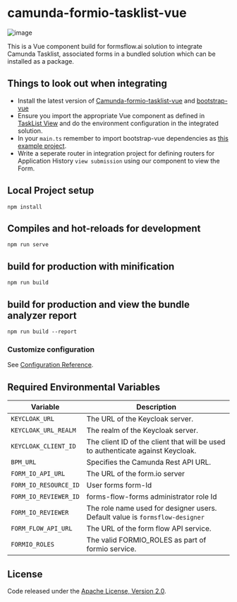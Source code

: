 # camunda-formio-tasklist-vue

![image](https://user-images.githubusercontent.com/70306694/124284590-c3078b80-db6a-11eb-81c7-921cfbe46495.png)

This is a Vue component build for formsflow.ai solution to integrate
Camunda Tasklist, associated forms in a bundled solution which can
be installed as a package. 


## Things to look out when integrating

- Install the latest version of [Camunda-formio-tasklist-vue](https://www.npmjs.com/package/camunda-formio-tasklist-vue) and [bootstrap-vue](https://bootstrap-vue.org/)
- Ensure you import the appropriate Vue component as defined in [TaskList View](https://github.com/AOT-Technologies/forms-flow-ai-extensions/blob/master/camunda-formio-tasklist-vue/src/views/TaskList.vue) and do the environment configuration in the integrated solution.
- In your `main.ts` remember to import bootstrap-vue dependencies as [this example project](https://github.com/ann-aot/service-flow-vue/blob/main/src/main.ts).
- Write a seperate router in integration project for defining routers for
Application History `view submission` using our component to view
the Form.


## Local Project setup
```
npm install
```

## Compiles and hot-reloads for development
```
npm run serve
```

## build for production with minification
```
npm run build
```

## build for production and view the bundle analyzer report
```
npm run build --report
```

### Customize configuration
See [Configuration Reference](https://cli.vuejs.org/config/).

## Required Environmental Variables

| Variable | Description |
| --- | --- |
|`KEYCLOAK_URL`| The URL of the Keycloak server. |
|`KEYCLOAK_URL_REALM`| The realm of the Keycloak server. |
|`KEYCLOAK_CLIENT_ID`| The client ID of the client that will be used to authenticate against Keycloak. |
| `BPM_URL` | Specifies the Camunda Rest API URL. |
|`FORM_IO_API_URL` | The URL of the form.io server |
|`FORM_IO_RESOURCE_ID`| User forms form-Id |
|`FORM_IO_REVIEWER_ID`| forms-flow-forms administrator role Id |
|`FORM_IO_REVIEWER`| The role name used for designer users. Default value is `formsflow-designer` |
|`FORM_FLOW_API_URL`| The URL of the form flow API  service. |
|`FORMIO_ROLES`| The valid FORMIO_ROLES as part of formio service. |

## License

Code released under the [Apache License, Version 2.0](./LICENSE).
